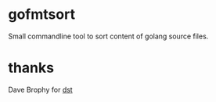 # gofmtsort
Small commandline tool to sort content of golang source files.

# thanks
Dave Brophy for [dst](https://github.com/dave/dst)